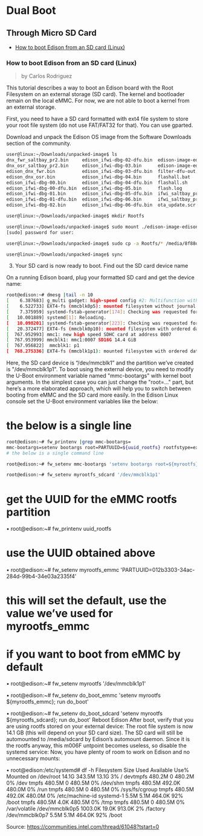 # Dual Boot

## Through Micro SD Card

- [How to boot Edison from an SD card (Linux)](https://communities.intel.com/thread/61048?tstart=0)

### How to boot Edison from an SD card (Linux)

> by Carlos Rodriguez

This tutorial describes a way to boot an Edison board with the Root Filesystem on an external storage (SD card). The kernel and bootloader remain on the local eMMC. For now, we are not able to boot a kernel from an external storage.

First, you need to have a SD card formatted with ext4 file system to store your root file system (do not use FAT/FAT32 for that). You can use gparted.

Download and unpack the Edison OS image from the Software Downloads section of the community. 

```sh
user@linux:~/Downloads/unpacked-image$ ls
dnx_fwr_saltbay_pr2.bin     edison_ifwi-dbg-02-dfu.bin  edison-image-edison.ext4    package-list.txt
dnx_osr_saltbay_pr2.bin     edison_ifwi-dbg-03.bin      edison-image-edison.hddimg  pft-config-edison.xml
edison_dnx_fwr.bin          edison_ifwi-dbg-03-dfu.bin  filter-dfu-out.js           pft-config-mcg_sku.xml
edison_dnx_osr.bin          edison_ifwi-dbg-04.bin      flashall.bat                u-boot-edison.bin
edison_ifwi-dbg-00.bin      edison_ifwi-dbg-04-dfu.bin  flashall.sh                 u-boot-edison.img
edison_ifwi-dbg-00-dfu.bin  edison_ifwi-dbg-05.bin      flash.log                   u-boot-envs
edison_ifwi-dbg-01.bin      edison_ifwi-dbg-05-dfu.bin  ifwi_saltbay_pr2.bin
edison_ifwi-dbg-01-dfu.bin  edison_ifwi-dbg-06.bin      ifwi_saltbay_pr2-dfu.bin
edison_ifwi-dbg-02.bin      edison_ifwi-dbg-06-dfu.bin  ota_update.scr
```

```sh
user@linux:~/Downloads/unpacked-image$ mkdir Rootfs
```

```sh
user@linux:~/Downloads/unpacked-image$ sudo mount ./edison-image-edison.ext4 Rootfs
[sudo] password for user:
 ```
 
```sh
user@linux:~/Downloads/unpacked-image$ sudo cp -a Rootfs/* /media/8f88dd49-95ac-4d0c-8c3a-abd445f87fa1/ (or whatever folder name your pc gave to your SD card)
```

```sh
user@linux:~/Downloads/unpacked-image$ sync
```

3. Your SD card is now ready to boot. Find out the SD card device name


On a running Edison board, plug your formatted SD card and get the device name:

```sh
root@edison:~# dmesg |tail -n 10
[    6.387683] g_multi gadget: high-speed config #2: Multifunction with CDC ECM
[    6.522733] EXT4-fs (mmcblk0p5): mounted filesystem without journal. Opts: discard,barrier=1,data=ordered,noauto_da_ac
[    7.375959] systemd-fstab-generator[174]: Checking was requested for "rootfs", but it is not a device.
[   10.001889] systemd[1]: Reloading.
[   10.098201] systemd-fstab-generator[223]: Checking was requested for "rootfs", but it is not a device.
[   20.372477] EXT4-fs (mmcblk0p10): mounted filesystem with ordered data mode. Opts: discard,barrier=1,data=ordered,noac
[  767.952993] mmc1: new high speed SDHC card at address 0007
[  767.953999] mmcblk1: mmc1:0007 SD16G 14.4 GiB 
[  767.956822]  mmcblk1: p1
[  768.275336] EXT4-fs (mmcblk1p1): mounted filesystem with ordered data mode. Opts: (null)
```

Here, the SD card device is “/dev/mmcblk1” and the partition we’ve created is "/dev/mmcblk1p1".
To boot using the external device, you need to modify the U-Boot environment variable named "mmc-bootargs" with kernel boot arguments. In the simplest case you can just change the "root=..." part, but here’s a more elaborated approach, which will help you to switch between booting from eMMC and the SD card more easily.
In the Edison Linux console set the U-Boot environment variables like the below:
# the below is a single line

```sh
root@edison:~# fw_printenv |grep mmc-bootargs=
mmc-bootargs=setenv bootargs root=PARTUUID=${uuid_rootfs} rootfstype=ext4 ${bootargs_console} ${bootargs_debug} systemd.unit=${bootargs_target}.target hardware_id=${hardware_id} g_multi.iSerialNumber=${serial#} g_multi.dev_addr=${usb0addr}
# the below is a single command line
```

```sh
root@edison:~# fw_setenv mmc-bootargs 'setenv bootargs root=${myrootfs} rootdelay=3 rootfstype=ext4 ${bootargs_console} ${bootargs_debug} systemd.unit=${bootargs_target}.target hardware_id=${hardware_id} g_multi.iSerialNumber=${serial#} g_multi.dev_addr=${usb0addr}'
```

```sh
root@edison:~# fw_setenv myrootfs_sdcard '/dev/mmcblk1p1'
```
 
# get the UUID for the eMMC rootfs partition
•	root@edison:~# fw_printenv uuid_rootfs
# use the UUID obtained above
•	root@edison:~# fw_setenv myrootfs_emmc 'PARTUUID=012b3303-34ac-284d-99b4-34e03a2335f4'
# this will set the default, use the value we’ve used for myrootfs_emmc
# if you want to boot from eMMC by default
•	root@edison:~# fw_setenv myrootfs '/dev/mmcblk1p1'
 
•	root@edison:~# fw_setenv do_boot_emmc 'setenv myrootfs ${myrootfs_emmc}; run do_boot'
 
•	root@edison:~# fw_setenv do_boot_sdcard 'setenv myrootfs ${myrootfs_sdcard}; run do_boot'
Reboot Edison
After boot, verify that you are using rootfs stored on your external device:
The root file system is now 14.1 GB (this will depend on your SD card size).
The SD card will still be automounted to /media/sdcard by Edison’s automount daemon. Since it is the rootfs anyway, this m006F	untpoint becomes useless, so disable the systemd service:
Now, you have plenty of room to work on Edison and no unnecessary mounts:

•	root@edison:/etc/systemd# df -h
Filesystem                Size      Used Available Use% Mounted on
/dev/root                14.1G    343.5M     13.1G   3% /
devtmpfs                480.2M         0    480.2M   0% /dev
tmpfs                   480.5M         0    480.5M   0% /dev/shm
tmpfs                   480.5M    492.0K    480.0M   0% /run
tmpfs                   480.5M         0    480.5M   0% /sys/fs/cgroup
tmpfs                   480.5M    492.0K    480.0M   0% /etc/machine-id
systemd-1                 5.5M      5.1M    464.0K  92% /boot
tmpfs                   480.5M      4.0K    480.5M   0% /tmp
tmpfs                   480.5M         0    480.5M   0% /var/volatile
/dev/mmcblk0p5         1003.0K     19.0K    913.0K   2% /factory
/dev/mmcblk0p7            5.5M      5.1M    464.0K  92% /boot



Source:
https://communities.intel.com/thread/61048?tstart=0
